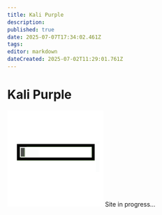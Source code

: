 ```yaml
---
title: Kali Purple
description: 
published: true
date: 2025-07-07T17:34:02.461Z
tags: 
editor: markdown
dateCreated: 2025-07-02T11:29:01.761Z
---
```


# Kali Purple

![loading-progress-bar.gif](/general/loading-progress-bar.gif)
Site in progress...

<!--
Hostname: kali-prpl-01
User: leif
Password: #A..
Default installation
Software: Just Xfce (Kali's default desktop) for now. (Screenshot)
-->